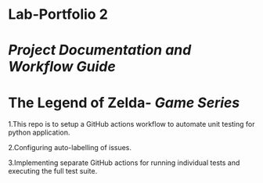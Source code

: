 # Lab-Portfolio 2 
# _Project Documentation and Workflow Guide_
# The Legend of Zelda- _Game Series_

1.This repo is to setup a GitHub actions workflow to automate unit testing for python application. 

2.Configuring auto-labelling of issues.

3.Implementing separate GitHub actions for running individual tests and executing the full test suite. 






